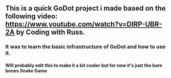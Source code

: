 ## This is a quick GoDot project i made based on the following video: https://www.youtube.com/watch?v=DlRP-UBR-2A by Coding with Russ. 
### It was to learn the basic infrastructure of GoDot and how to use it.
#### Will probably edit this to make it a bit cooler but for now it's just the bare bones Snake Game
